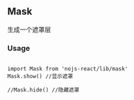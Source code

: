 ## Mask

生成一个遮罩层
 

### Usage
<pre>
<code class="language-javascript">
import Mask from 'nojs-react/lib/mask'
Mask.show() //显示遮罩

//Mask.hide() //隐藏遮罩
</code>
</pre>

